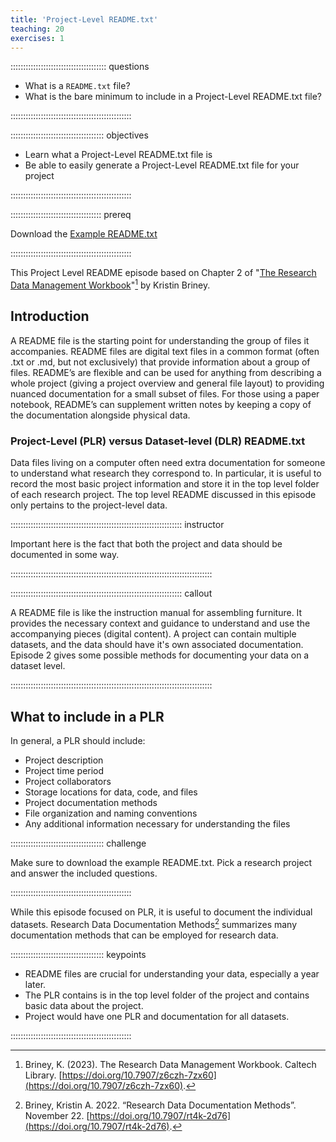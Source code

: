 ```yaml
---
title: 'Project-Level README.txt'
teaching: 20
exercises: 1
---
```


:::::::::::::::::::::::::::::::::::::: questions 

- What is a `README.txt` file?
- What is the bare minimum to include in a Project-Level README.txt file?

::::::::::::::::::::::::::::::::::::::::::::::::

::::::::::::::::::::::::::::::::::::: objectives

- Learn what a Project-Level README.txt file is
- Be able to easily generate a Project-Level README.txt file for your project

::::::::::::::::::::::::::::::::::::::::::::::::

:::::::::::::::::::::::::::::::::::: prereq

Download the [Example README.txt](files/Example_PLR.txt)

::::::::::::::::::::::::::::::::::::::::::::::::

This Project Level README episode based on Chapter 2 of "[The Research Data Management Workbook](https://doi.org/10.7907/z6czh-7zx60)"[^1] by Kristin Briney.

## Introduction

A README file is the starting point for understanding the group of files it accompanies. README files are digital text files in a common format (often .txt or .md, but not exclusively) that provide information about a group of files. README’s are flexible and can be used for anything from describing a whole project (giving a project overview and general file layout) to providing nuanced documentation for a small subset of files. For those using a paper notebook, README’s can supplement written notes by keeping a copy of the documentation alongside physical data.

### Project-Level (PLR) versus Dataset-level (DLR) README.txt

Data files living on a computer often need extra documentation
for someone to understand what research they correspond to. In particular, it
is useful to record the most basic project information and store it in the top level
folder of each research project. The top level README discussed in this episode only 
pertains to the project-level data.

:::::::::::::::::::::::::::::::::::::::::::::::::::::::::::::::::::: instructor

Important here is the fact that both the project and data should be documented in some way.

::::::::::::::::::::::::::::::::::::::::::::::::::::::::::::::::::::::::::::::::

:::::::::::::::::::::::::::::::::::::::::::::::::::::::::::::::::::: callout

A README file is like the instruction manual for assembling furniture. It provides the necessary context and guidance to understand and use the accompanying pieces (digital content). A project can contain multiple datasets, and the data should have it's own associated documentation. Episode 2 gives some possible methods for documenting your data on a dataset level.

::::::::::::::::::::::::::::::::::::::::::::::::::::::::::::::::::::::::::::::::

## What to include in a PLR

In general, a PLR should include:

- Project description
- Project time period
- Project collaborators
- Storage locations for data, code, and files
- Project documentation methods
- File organization and naming conventions
- Any additional information necessary for understanding the files

::::::::::::::::::::::::::::::::::::: challenge 

Make sure to download the example README.txt. 
Pick a research project and answer the included questions.

::::::::::::::::::::::::::::::::::::::::::::::::

While this episode focused on PLR, it is useful to document the individual datasets. Research Data Documentation Methods[^2] summarizes many documentation methods that can be employed for research data. 

::::::::::::::::::::::::::::::::::::: keypoints 

- README files are crucial for understanding your data, especially a year later.
- The PLR contains is in the top level folder of the project and contains basic
data about the project.
- Project would have one PLR and documentation for all datasets.

::::::::::::::::::::::::::::::::::::::::::::::::

[^1]: Briney, K. (2023). The Research Data Management Workbook. Caltech Library. [https://doi.org/10.7907/z6czh-7zx60](https://doi.org/10.7907/z6czh-7zx60).

[^2]: Briney, Kristin A. 2022. “Research Data Documentation Methods”. November 22. [https://doi.org/10.7907/rt4k-2d76](https://doi.org/10.7907/rt4k-2d76).
